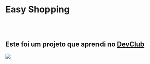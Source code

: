 <h1>Easy Shopping</h1>
<br>
<br>
<h2>Este foi um projeto que aprendi no <a href="https://rodolfomori.com.br/devclub">DevClub</a></h2>

<img src="https://github.com/RogerioWS/easy-shoping/blob/master/img/Img%20Easy%20Shopping.png?raw=true"/>
